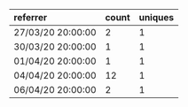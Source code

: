 | referrer          | count | uniques |
| :---------------- | :---- | :------ |
| 27/03/20 20:00:00 | 2     | 1       |
| 30/03/20 20:00:00 | 1     | 1       |
| 01/04/20 20:00:00 | 1     | 1       |
| 04/04/20 20:00:00 | 12    | 1       |
| 06/04/20 20:00:00 | 2     | 1       |